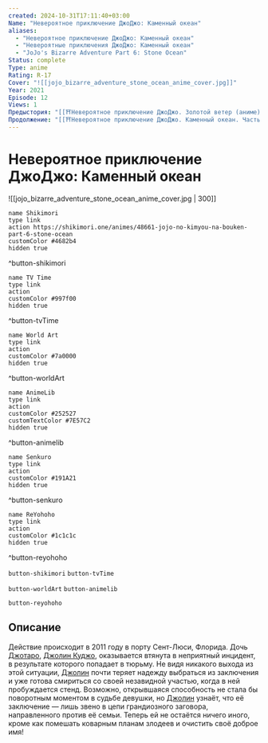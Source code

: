 ```yaml
---
created: 2024-10-31T17:11:40+03:00
Name: "Невероятное приключение ДжоДжо: Каменный океан"
aliases:
  - "Невероятное приключение ДжоДжо: Каменный океан"
  - "Невероятные приключения ДжоДжо: Каменный океан"
  - "JoJo's Bizarre Adventure Part 6: Stone Ocean"
Status: complete
Type: anime
Rating: R-17
Cover: "![[jojo_bizarre_adventure_stone_ocean_anime_cover.jpg]]"
Year: 2021
Episode: 12
Views: 1
Предыстория: "[[⛩️Невероятное приключение ДжоДжо. Золотой ветер (аниме)]]"
Продолжение: "[[⛩️Невероятное приключение ДжоДжо. Каменный океан. Часть 2 (аниме)]]"
---
```


# Невероятное приключение ДжоДжо: Каменный океан

![[jojo_bizarre_adventure_stone_ocean_anime_cover.jpg | 300]]

```button
name Shikimori
type link
action https://shikimori.one/animes/48661-jojo-no-kimyou-na-bouken-part-6-stone-ocean
customColor #4682b4
hidden true
```
^button-shikimori

```button
name TV Time
type link
action 
customColor #997f00
hidden true
```
^button-tvTime

```button
name World Art
type link
action 
customColor #7a0000
hidden true
```
^button-worldArt

```button
name AnimeLib
type link
action 
customColor #252527
customTextColor #7E57C2
hidden true
```
^button-animelib

```button
name Senkuro
type link
action 
customColor #191A21
hidden true
```
^button-senkuro

```button
name ReYohoho
type link
action 
customColor #1c1c1c
hidden true
```
^button-reyohoho



`button-shikimori` `button-tvTime`

`button-worldArt` `button-animelib`

`button-reyohoho`

## Описание

Действие происходит в 2011 году в порту Сент-Люси, Флорида. Дочь [Джотаро](https://shikimori.one/characters/4003-joutarou-kuujou), [Джолин Куджо](https://shikimori.one/characters/11222-jolyne-kuujou), оказывается втянута в неприятный инцидент, в результате которого попадает в тюрьму. Не видя никакого выхода из этой ситуации, [Джолин](https://shikimori.one/characters/11222-jolyne-kuujou) почти теряет надежду выбраться из заключения и уже готова смириться со своей незавидной участью, когда в ней пробуждается стенд. Возможно, открывшаяся способность не стала бы поворотным моментом в судьбе девушки, но [Джолин](https://shikimori.one/characters/11222-jolyne-kuujou) узнаёт, что её заключение — лишь звено в цепи грандиозного заговора, направленного против её семьи. Теперь ей не остаётся ничего иного, кроме как помешать коварным планам злодеев и очистить своё доброе имя!
